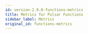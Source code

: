 ```yaml
---
id: version-2.9.0-functions-metrics
title: Metrics for Pulsar Functions
sidebar_label: Metrics
original_id: functions-metrics
---
```



